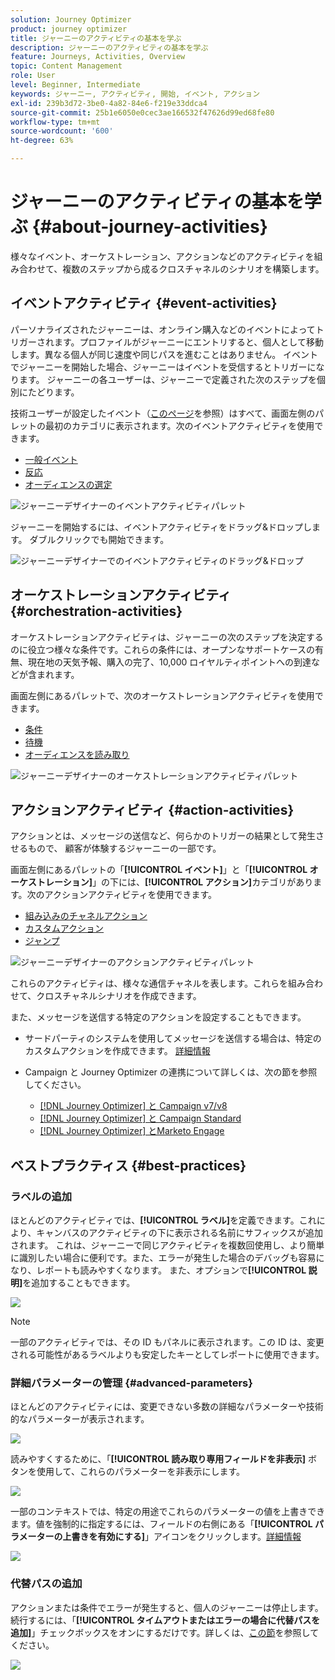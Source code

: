 ```yaml
---
solution: Journey Optimizer
product: journey optimizer
title: ジャーニーのアクティビティの基本を学ぶ
description: ジャーニーのアクティビティの基本を学ぶ
feature: Journeys, Activities, Overview
topic: Content Management
role: User
level: Beginner, Intermediate
keywords: ジャーニー, アクティビティ, 開始, イベント, アクション
exl-id: 239b3d72-3be0-4a82-84e6-f219e33ddca4
source-git-commit: 25b1e6050e0cec3ae166532f47626d99ed68fe80
workflow-type: tm+mt
source-wordcount: '600'
ht-degree: 63%

---
```


# ジャーニーのアクティビティの基本を学ぶ {#about-journey-activities}

様々なイベント、オーケストレーション、アクションなどのアクティビティを組み合わせて、複数のステップから成るクロスチャネルのシナリオを構築します。

## イベントアクティビティ {#event-activities}

パーソナライズされたジャーニーは、オンライン購入などのイベントによってトリガーされます。プロファイルがジャーニーにエントリすると、個人として移動します。異なる個人が同じ速度や同じパスを進むことはありません。 イベントでジャーニーを開始した場合、ジャーニーはイベントを受信するとトリガーになります。 ジャーニーの各ユーザーは、ジャーニーで定義された次のステップを個別にたどります。

技術ユーザーが設定したイベント（[このページ](../event/about-events.md)を参照）はすべて、画面左側のパレットの最初のカテゴリに表示されます。次のイベントアクティビティを使用できます。

* [一般イベント](../building-journeys/general-events.md)
* [反応](../building-journeys/reaction-events.md)
* [オーディエンスの選定](../building-journeys/audience-qualification-events.md)

![ ジャーニーデザイナーのイベントアクティビティパレット ](assets/journey43.png)

ジャーニーを開始するには、イベントアクティビティをドラッグ&amp;ドロップします。 ダブルクリックでも開始できます。

![ ジャーニーデザイナーでのイベントアクティビティのドラッグ&amp;ドロップ ](assets/journey44.png)

## オーケストレーションアクティビティ {#orchestration-activities}

オーケストレーションアクティビティは、ジャーニーの次のステップを決定するのに役立つ様々な条件です。これらの条件には、オープンなサポートケースの有無、現在地の天気予報、購入の完了、10,000 ロイヤルティポイントへの到達などが含まれます。

画面左側にあるパレットで、次のオーケストレーションアクティビティを使用できます。

* [条件](../building-journeys/condition-activity.md)
* [待機](../building-journeys/wait-activity.md)
* [オーディエンスを読み取り](../building-journeys/read-audience.md)

![ ジャーニーデザイナーのオーケストレーションアクティビティパレット ](assets/journey49.png)

## アクションアクティビティ {#action-activities}

アクションとは、メッセージの送信など、何らかのトリガーの結果として発生させるもので、 顧客が体験するジャーニーの一部です。

画面左側にあるパレットの「**[!UICONTROL イベント]**」と「**[!UICONTROL オーケストレーション]**」の下には、**[!UICONTROL アクション]**&#x200B;カテゴリがあります。次のアクションアクティビティを使用できます。

* [組み込みのチャネルアクション](../building-journeys/journeys-message.md)
* [カスタムアクション](../building-journeys/using-custom-actions.md)
* [ジャンプ](../building-journeys/jump.md)

![ ジャーニーデザイナーのアクションアクティビティパレット ](assets/journey58.png)

これらのアクティビティは、様々な通信チャネルを表します。これらを組み合わせて、クロスチャネルシナリオを作成できます。

<!--If you have configured custom actions, they also appear here. [Learn more](../building-journeys/using-custom-actions.md)-->

また、メッセージを送信する特定のアクションを設定することもできます。

* サードパーティのシステムを使用してメッセージを送信する場合は、特定のカスタムアクションを作成できます。 [詳細情報](../action/action.md)

* Campaign と Journey Optimizer の連携について詳しくは、次の節を参照してください。

   * [[!DNL Journey Optimizer] と Campaign v7/v8](../action/acc-action.md)
   * [[!DNL Journey Optimizer] と Campaign Standard](../action/acs-action.md)
   * [[!DNL Journey Optimizer] とMarketo Engage](../action/marketo-engage.md)

## ベストプラクティス {#best-practices}

### ラベルの追加

ほとんどのアクティビティでは、**[!UICONTROL ラベル]**&#x200B;を定義できます。これにより、キャンバスのアクティビティの下に表示される名前にサフィックスが追加されます。 これは、ジャーニーで同じアクティビティを複数回使用し、より簡単に識別したい場合に便利です。また、エラーが発生した場合のデバッグも容易になり、レポートも読みやすくなります。 また、オプションで&#x200B;**[!UICONTROL 説明]**&#x200B;を追加することもできます。

![](assets/journey-action-label.png)

>[!NOTE]
>
>一部のアクティビティでは、その ID もパネルに表示されます。この ID は、変更される可能性があるラベルよりも安定したキーとしてレポートに使用できます。

### 詳細パラメーターの管理 {#advanced-parameters}

ほとんどのアクティビティには、変更できない多数の詳細なパラメーターや技術的なパラメーターが表示されます。

![](assets/journey-advanced-parameters.png)

読みやすくするために、「**[!UICONTROL 読み取り専用フィールドを非表示]** ボタンを使用して、これらのパラメーターを非表示にします。

![](assets/journey-hide-read-only-fields.png)

一部のコンテキストでは、特定の用途でこれらのパラメーターの値を上書きできます。値を強制的に指定するには、フィールドの右側にある「**[!UICONTROL パラメーターの上書きを有効にする]**」アイコンをクリックします。[詳細情報](../configuration/primary-email-addresses.md#journey-parameters)

![](assets/journey-enable-parameter-override.png)

### 代替パスの追加

アクションまたは条件でエラーが発生すると、個人のジャーニーは停止します。続行するには、「**[!UICONTROL タイムアウトまたはエラーの場合に代替パスを追加]**」チェックボックスをオンにするだけです。詳しくは、[この節](../building-journeys/using-the-journey-designer.md#paths)を参照してください。

![](assets/journey42.png)
